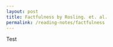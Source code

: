 ```yaml
---
layout: post
title: Factfulness by Rosling. et. al.
permalink: /reading-notes/factfulness
---
```


Test
